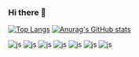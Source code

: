 ### Hi there 👋


[![Top Langs](https://github-readme-stats.vercel.app/api/top-langs/?username=KWON-minseok5247)](https://github.com/anuraghazra/github-readme-stats)
[![Anurag's GitHub stats](https://github-readme-stats.vercel.app/api?username=KWON-minseok5247)](https://github.com/anuraghazra/github-readme-stats)


![js](https://img.shields.io/badge/GitHub-100000?style=for-the-badge&logo=github&logoColor=white)
![js](https://img.shields.io/badge/Android-3DDC84?style=for-the-badge&logo=android&logoColor=white)
![js](https://img.shields.io/badge/Python-3776AB?style=for-the-badge&logo=python&logoColor=white)
![js](https://img.shields.io/badge/Kotlin-0095D5?&style=for-the-badge&logo=kotlin&logoColor=white)
![js](https://img.shields.io/badge/Spring-6DB33F?style=for-the-badge&logo=spring&logoColor=white)
![js](https://img.shields.io/badge/Flutter-02569B?style=for-the-badge&logo=flutter&logoColor=white)
![js](https://img.shields.io/badge/Amazon_AWS-232F3E?style=for-the-badge&logo=amazon-aws&logoColor=white)
